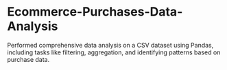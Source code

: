 # Ecommerce-Purchases-Data-Analysis
Performed comprehensive data analysis on a CSV dataset using Pandas, including tasks like filtering, aggregation, and identifying patterns based on purchase data.
